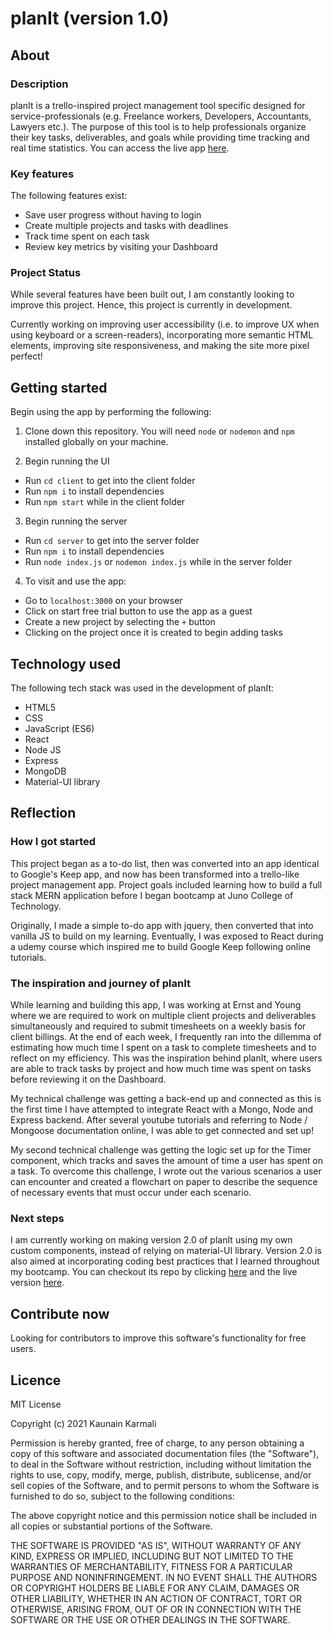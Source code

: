 # planIt (version 1.0)

## About

### Description

planIt is a trello-inspired project management tool specific designed for service-professionals (e.g. Freelance workers, Developers, Accountants, Lawyers etc.). The purpose of this tool is to help professionals organize their key tasks, deliverables, and goals while providing time tracking and real time statistics. You can access the live app [here](https://plan-it-v1.netlify.app/).

### Key features

The following features exist:
* Save user progress without having to login
* Create multiple projects and tasks with deadlines
* Track time spent on each task
* Review key metrics by visiting your Dashboard

### Project Status

While several features have been built out, I am constantly looking to improve this project. Hence, this project is currently in development. 

Currently working on improving user accessibility (i.e. to improve UX when using keyboard or a screen-readers), incorporating more semantic HTML elements, improving site responsiveness, and making the site more pixel perfect!

## Getting started

Begin using the app by performing the following:

1. Clone down this repository. You will need `node` or `nodemon` and `npm` installed globally on your machine.

2. Begin running the UI
  * Run `cd client` to get into the client folder
  * Run `npm i` to install dependencies
  * Run `npm start` while in the client folder

3. Begin running the server
  * Run `cd server` to get into the server folder
  * Run `npm i` to install dependencies
  * Run `node index.js` or `nodemon index.js` while in the server folder

4. To visit and use the app:
  * Go to `localhost:3000` on your browser
  * Click on start free trial button to use the app as a guest
  * Create a new project by selecting the `+` button
  * Clicking on the project once it is created to begin adding tasks

## Technology used

The following tech stack was used in the development of planIt:
* HTML5
* CSS
* JavaScript (ES6)
* React
* Node JS
* Express
* MongoDB
* Material-UI library

## Reflection

### How I got started
This project began as a to-do list, then was converted into an app identical to Google's Keep app, and now has been transformed into a trello-like project management app. Project goals included learning how to build a full stack MERN application before I began bootcamp at Juno College of Technology. 

Originally, I made a simple to-do app with jquery, then converted that into vanilla JS to build on my learning. Eventually, I was exposed to React during a udemy course which inspired me to build Google Keep following online tutorials. 

### The inspiration and journey of planIt

While learning and building this app, I was working at Ernst and Young where we are required to work on multiple client projects and deliverables simultaneously and required to submit timesheets on a weekly basis for client billings. At the end of each week, I frequently ran into the dillemma of estimating how much time I spent on a task to complete timesheets and to reflect on my efficiency. This was the inspiration behind planIt, where users are able to track tasks by project and how much time was spent on tasks before reviewing it on the Dashboard.

My technical challenge was getting a back-end up and connected as this is the first time I have attempted to integrate React with a Mongo, Node and Express backend. After several youtube tutorials and referring to Node / Mongoose documentation online, I was able to get connected and set up! 

My second technical challenge was getting the logic set up for the Timer component, which tracks and saves the amount of time a user has spent on a task. To overcome this challenge, I wrote out the various scenarios a user can encounter and created a flowchart on paper to describe the sequence of necessary events that must occur under each scenario.

### Next steps

I am currently working on making version 2.0 of planIt using my own custom components, instead of relying on material-UI library. Version 2.0 is also aimed at incorporating coding best practices that I learned throughout my bootcamp. You can checkout its repo by clicking [here](https://github.com/KaunainKarmali/plan-it-2.0) and the live version [here](https://just-plan-it.netlify.app/).

## Contribute now

Looking for contributors to improve this software's functionality for free users.

## Licence

MIT License

Copyright (c) 2021 Kaunain Karmali

Permission is hereby granted, free of charge, to any person obtaining a copy
of this software and associated documentation files (the "Software"), to deal
in the Software without restriction, including without limitation the rights
to use, copy, modify, merge, publish, distribute, sublicense, and/or sell
copies of the Software, and to permit persons to whom the Software is
furnished to do so, subject to the following conditions:

The above copyright notice and this permission notice shall be included in all
copies or substantial portions of the Software.

THE SOFTWARE IS PROVIDED "AS IS", WITHOUT WARRANTY OF ANY KIND, EXPRESS OR
IMPLIED, INCLUDING BUT NOT LIMITED TO THE WARRANTIES OF MERCHANTABILITY,
FITNESS FOR A PARTICULAR PURPOSE AND NONINFRINGEMENT. IN NO EVENT SHALL THE
AUTHORS OR COPYRIGHT HOLDERS BE LIABLE FOR ANY CLAIM, DAMAGES OR OTHER
LIABILITY, WHETHER IN AN ACTION OF CONTRACT, TORT OR OTHERWISE, ARISING FROM,
OUT OF OR IN CONNECTION WITH THE SOFTWARE OR THE USE OR OTHER DEALINGS IN THE
SOFTWARE.
